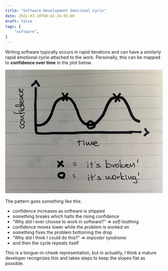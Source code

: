 ```yaml
---
title: "Software Development Emotional Cycle"
date: 2022-03-10T08:42:24-05:00
draft: false
tags: [
	"software",
]
---
```

Writing software typically occurs in rapid iterations and can have a similarly rapid emotional cycle attached to the work. Personally, this can be mapped to **confidence over time** in the plot below.

![Software development emotional cycle plot](/images/softare-development-emotional-cycle-plot.jpg)

The pattern goes something like this:

- confidence increases as software is shipped
- something breaks which halts the rising confidence
- "Why did I ever choose to work in software?" => _self-loathing_
- confidence moves lower while the problem is worked on
- something fixes the problem bottoming the drop
- "Why did I think I could do this?" => _imposter syndrome_
- and then the cycle repeats itself

This is a tongue-in-cheek representation, but in actuality, I think a mature developer recognizes this and takes steps to keep the slopes flat as possible.

